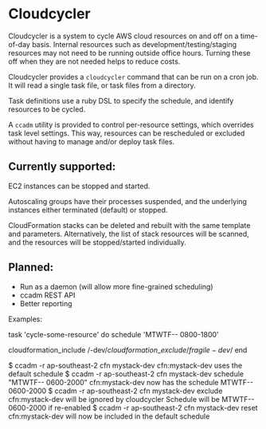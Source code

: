 # Cloudcycler

Cloudcycler is a system to cycle AWS cloud resources on and off on a
time-of-day basis. Internal resources such as development/testing/staging
resources may not need to be running outside office hours. Turning these off
when they are not needed helps to reduce costs.

Cloudcycler provides a `cloudcycler` command that can be run on a cron job. It
will read a single task file, or task files from a directory.

Task definitions use a ruby DSL to specify the schedule, and identify resources to be cycled.

A `ccadm` utility is provided to control per-resource settings, which overrides
task level settings. This way, resources can be rescheduled or excluded without
having to manage and/or deploy task files.

## Currently supported:

EC2 instances can be stopped and started.

Autoscaling groups have their processes suspended, and the underlying instances
either terminated (default) or stopped.

CloudFormation stacks can be deleted and rebuilt with the same template and
parameters. Alternatively, the list of stack resources will be scanned, and the
resources will be stopped/started individually.

## Planned:

* Run as a daemon (will allow more fine-grained scheduling)
* ccadm REST API
* Better reporting

Examples:

task 'cycle-some-resource' do
  schedule 'MTWTF-- 0800-1800'

  cloudformation\_include /-dev$/
  cloudformation\_exclude /fragile-dev$/
end

$ ccadm -r ap-southeast-2 cfn mystack-dev
cfn:mystack-dev uses the default schedule
$ ccadm -r ap-southeast-2 cfn mystack-dev schedule "MTWTF-- 0600-2000"
cfn:mystack-dev now has the schedule MTWTF-- 0600-2000
$ ccadm -r ap-southeast-2 cfn mystack-dev exclude
cfn:mystack-dev will be ignored by cloudcycler
  Schedule will be MTWTF-- 0600-2000 if re-enabled
$ ccadm -r ap-southeast-2 cfn mystack-dev reset
cfn:mystack-dev will now be included in the default schedule

